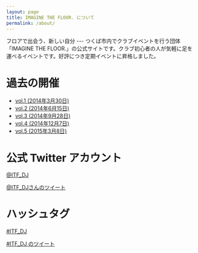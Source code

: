 ```yaml
---
layout: page
title: IMAGINE THE FLOOR. について
permalink: /about/
---
```


フロアで出会う、新しい自分 --- つくば市内でクラブイベントを行う団体「IMAGINE THE FLOOR.」の公式サイトです。クラブ初心者の人が気軽に足を運べるイベントです。好評につき定期イベントに昇格しました。

# 過去の開催

- [vol.1 (2014年3月30日)](http://twipla.jp/events/79813)
- [vol.2 (2014年6月15日)](http://twipla.jp/events/89668)
- [vol.3 (2014年9月28日)](http://twipla.jp/events/103363)
- [vol.4 (2014年12月7日)](http://twipla.jp/events/115087)
- [vol.5 (2015年3月8日)](http://twipla.jp/events/126062)

# 公式 Twitter アカウント

[@ITF_DJ](https://twitter.com/ITF_DJ)

<a class="twitter-timeline" href="https://twitter.com/ITF_DJ" data-widget-id="574970988124762112">@ITF_DJさんのツイート</a>

# ハッシュタグ

[#ITF_DJ](https://twitter.com/search?q=%23ITF_DJ)

<a class="twitter-timeline" href="https://twitter.com/hashtag/ITF_DJ" data-widget-id="574971387170852864">#ITF_DJ のツイート</a>

<script>!function(d,s,id){var js,fjs=d.getElementsByTagName(s)[0],p=/^http:/.test(d.location)?'http':'https';if(!d.getElementById(id)){js=d.createElement(s);js.id=id;js.src=p+"://platform.twitter.com/widgets.js";fjs.parentNode.insertBefore(js,fjs);}}(document,"script","twitter-wjs");</script>
